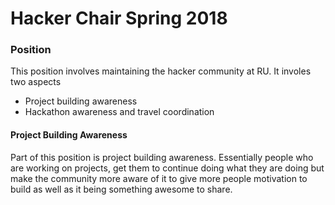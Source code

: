 # Hacker Chair Spring 2018

### Position

This position involves maintaining the hacker community at RU.  It involes two aspects
  * Project building awareness
  * Hackathon awareness and travel coordination

#### Project Building Awareness

Part of this position is project building awareness.  Essentially people who are working on projects, get them to continue doing what they are doing but make the community more aware of it to give more people motivation to build as well as it being something awesome to share.


  
